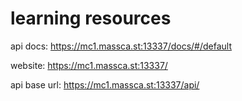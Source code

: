 # learning resources
api docs: 
https://mc1.massca.st:13337/docs/#/default
      
website: 
https://mc1.massca.st:13337/ 
  
api base url:
https://mc1.massca.st:13337/api/
 
  

